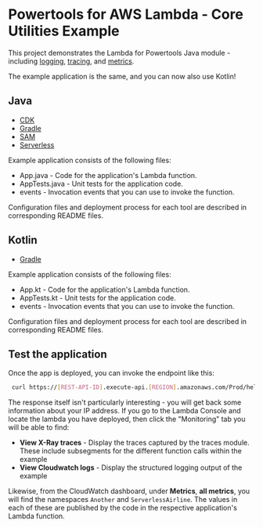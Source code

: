 #  Powertools for AWS Lambda - Core Utilities Example

This project demonstrates the Lambda for Powertools Java module - including
[logging](https://docs.powertools.aws.dev/lambda/java/core/logging/),
[tracing](https://docs.powertools.aws.dev/lambda/java/core/tracing/), and
[metrics](https://docs.powertools.aws.dev/lambda/java/core/metrics/).

The example application is the same, and you can now also use Kotlin!

## Java
* [CDK](java/cdk/)
* [Gradle](java/gradle/)
* [SAM](java/sam/)
* [Serverless](java/serverless/)

Example application consists of the following files:
- App.java - Code for the application's Lambda function.
- AppTests.java - Unit tests for the application code.
- events - Invocation events that you can use to invoke the function.

Configuration files and deployment process for each tool are described in corresponding README files.

## Kotlin
* [Gradle](kotlin/)

Example application consists of the following files:
- App.kt - Code for the application's Lambda function.
- AppTests.kt - Unit tests for the application code.
- events - Invocation events that you can use to invoke the function.

Configuration files and deployment process for each tool are described in corresponding README files.

## Test the application

Once the app is deployed, you can invoke the endpoint like this:

```bash
 curl https://[REST-API-ID].execute-api.[REGION].amazonaws.com/Prod/hello/
```

The response itself isn't particularly interesting - you will get back some information about your IP address.  If
you go to the Lambda Console and locate the lambda you have deployed, then click the "Monitoring" tab you will
be able to find:

* **View X-Ray traces** -  Display the traces captured by the traces module. These include subsegments for the
  different function calls within the example
* **View Cloudwatch logs** - Display the structured logging output of the example

Likewise, from the CloudWatch dashboard, under **Metrics**, **all metrics**,  you will find the namespaces `Another`
and `ServerlessAirline`. The values in each of these are published by the code in the respective application's Lambda function.
